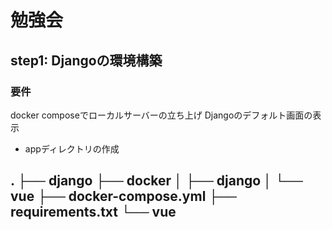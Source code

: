 # 勉強会
## step1: Djangoの環境構築
### 要件
docker composeでローカルサーバーの立ち上げ
Djangoのデフォルト画面の表示

- appディレクトリの作成

.
├── django
├── docker
│   ├── django
│   └── vue
├── docker-compose.yml
├── requirements.txt
└── vue
- 
